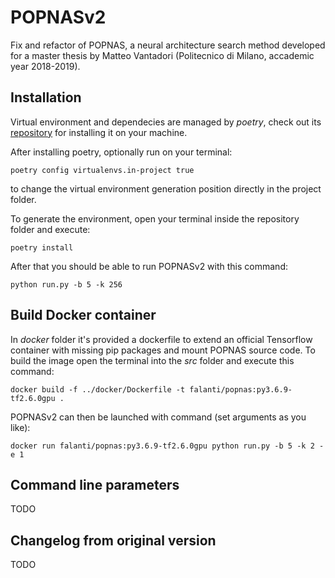 # POPNASv2
Fix and refactor of POPNAS, a neural architecture search method developed for a master thesis by Matteo Vantadori (Politecnico di Milano, accademic year 2018-2019).

## Installation
Virtual environment and dependecies are managed by *poetry*, check out its [repository](https://github.com/python-poetry/poetry) for installing it on your machine.

After installing poetry, optionally run on your terminal:
```
poetry config virtualenvs.in-project true
```
to change the virtual environment generation position directly in the project folder.

To generate the environment, open your terminal inside the repository folder and execute:
```
poetry install
```

After that you should be able to run POPNASv2 with this command:
```
python run.py -b 5 -k 256
```

## Build Docker container
In *docker* folder it's provided a dockerfile to extend an official Tensorflow container with missing pip packages and mount POPNAS source code.
To build the image open the terminal into the *src* folder and execute this command:
```
docker build -f ../docker/Dockerfile -t falanti/popnas:py3.6.9-tf2.6.0gpu .
```

POPNASv2 can then be launched with command (set arguments as you like):
```
docker run falanti/popnas:py3.6.9-tf2.6.0gpu python run.py -b 5 -k 2 -e 1
```

## Command line parameters
TODO

## Changelog from original version
TODO
